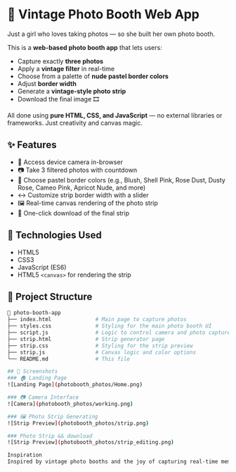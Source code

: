 # 📸 Vintage Photo Booth Web App

Just a girl who loves taking photos — so she built her own photo booth.

This is a **web-based photo booth app** that lets users:
- Capture exactly **three photos**
- Apply a **vintage filter** in real-time
- Choose from a palette of **nude pastel border colors**
- Adjust **border width**
- Generate a **vintage-style photo strip**
- Download the final image 🎞️

All done using **pure HTML, CSS, and JavaScript** — no external libraries or frameworks. Just creativity and canvas magic.

## ✨ Features

- 🎥 Access device camera in-browser
- 📷 Take 3 filtered photos with countdown
- 🎨 Choose pastel border colors (e.g., Blush, Shell Pink, Rose Dust, Dusty Rose, Cameo Pink, Apricot Nude, and more)
- ↔️ Customize strip border width with a slider
- 🖼️ Real-time canvas rendering of the photo strip
- 💾 One-click download of the final strip

## 🚀 Technologies Used

- HTML5
- CSS3
- JavaScript (ES6)
- HTML5 `<canvas>` for rendering the strip

## 📂 Project Structure

```bash
📁 photo-booth-app
├── index.html              # Main page to capture photos
├── styles.css              # Styling for the main photo booth UI
├── script.js               # Logic to control camera and photo capture
├── strip.html              # Strip generator page
├── strip.css               # Styling for the strip preview
├── strip.js                # Canvas logic and color options
└── README.md               # This file

## 📸 Screenshots
### 🏠 Landing Page
![Landing Page](photobooth_photos/Home.png)

### 📷 Camera Interface  
![Camera](photobooth_photos/working.png)

### 🖼️ Photo Strip Generating 
![Strip Preview](photobooth_photos/strip.png)

### Photo Strip && download
![Strip Preview](photobooth_photos/strip_editing.png)

Inspiration
Inspired by vintage photo booths and the joy of capturing real-time memories with aesthetic vibes — all built using only core web technologies.
